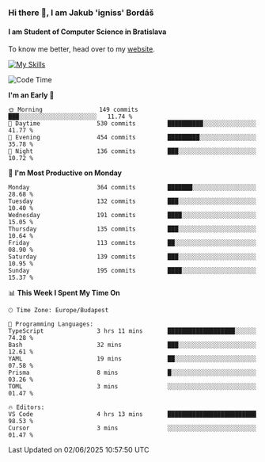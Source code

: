### Hi there 👋, I am Jakub 'igniss' Bordáš

#### I am Student of Computer Science in Bratislava
To know me better, head over to my [website](https://bordas.sk).

[![My Skills](https://skillicons.dev/icons?i=js,typescript,html,css,figma,svelte,vue,next,postgresql,nest,express,nodejs)](https://bordas.sk)


<!--START_SECTION:waka-->
![Code Time](http://img.shields.io/badge/Code%20Time-1%2C919%20hrs%2037%20mins-blue)

**I'm an Early 🐤** 

```text
🌞 Morning                149 commits         ███░░░░░░░░░░░░░░░░░░░░░░   11.74 % 
🌆 Daytime                530 commits         ██████████░░░░░░░░░░░░░░░   41.77 % 
🌃 Evening                454 commits         █████████░░░░░░░░░░░░░░░░   35.78 % 
🌙 Night                  136 commits         ███░░░░░░░░░░░░░░░░░░░░░░   10.72 % 
```
📅 **I'm Most Productive on Monday** 

```text
Monday                   364 commits         ███████░░░░░░░░░░░░░░░░░░   28.68 % 
Tuesday                  132 commits         ███░░░░░░░░░░░░░░░░░░░░░░   10.40 % 
Wednesday                191 commits         ████░░░░░░░░░░░░░░░░░░░░░   15.05 % 
Thursday                 135 commits         ███░░░░░░░░░░░░░░░░░░░░░░   10.64 % 
Friday                   113 commits         ██░░░░░░░░░░░░░░░░░░░░░░░   08.90 % 
Saturday                 139 commits         ███░░░░░░░░░░░░░░░░░░░░░░   10.95 % 
Sunday                   195 commits         ████░░░░░░░░░░░░░░░░░░░░░   15.37 % 
```


📊 **This Week I Spent My Time On** 

```text
🕑︎ Time Zone: Europe/Budapest

💬 Programming Languages: 
TypeScript               3 hrs 11 mins       ███████████████████░░░░░░   74.28 % 
Bash                     32 mins             ███░░░░░░░░░░░░░░░░░░░░░░   12.61 % 
YAML                     19 mins             ██░░░░░░░░░░░░░░░░░░░░░░░   07.58 % 
Prisma                   8 mins              █░░░░░░░░░░░░░░░░░░░░░░░░   03.26 % 
TOML                     3 mins              ░░░░░░░░░░░░░░░░░░░░░░░░░   01.47 % 

🔥 Editors: 
VS Code                  4 hrs 13 mins       █████████████████████████   98.53 % 
Cursor                   3 mins              ░░░░░░░░░░░░░░░░░░░░░░░░░   01.47 % 
```


 Last Updated on 02/06/2025 10:57:50 UTC
<!--END_SECTION:waka-->
